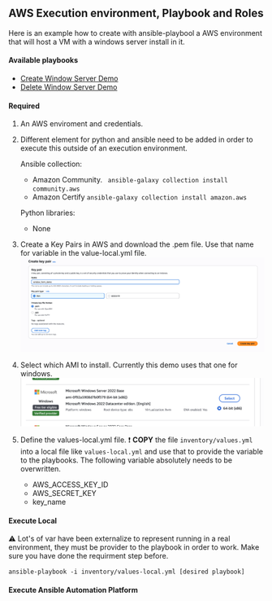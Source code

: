 ## AWS Execution environment, Playbook and Roles

Here is an example how to create with ansible-playbool a AWS environment that will host a VM with a windows server install in it.


#### Available playbooks
* [Create Window Server Demo](create_window_servers_demo.yml)
* [Delete Window Server Demo](delete_window_server_demo.yml)

#### Required

1. An AWS enviroment and credentials.
1. Different element for python and ansible need to be added in order to execute this outside of an execution environment.

    Ansible collection:
    * Amazon Community.
    ``` ansible-galaxy collection install community.aws```
    * Amazon Certify 
    ``` ansible-galaxy collection install amazon.aws ```

    Python libraries:
    * None

1. Create a Key Pairs in AWS and download the .pem file. Use that name for variable in the value-local.yml file.
![key_pair](images/key_pair.png)

1. Select which AMI to install. Currently this demo uses that one for windows.
![window_ami](images/window-ami.png)

1. Define the values-local.yml file.
:exclamation: __COPY__ the file `inventory/values.yml` into a local file like `values-local.yml` and use that to provide the variable to the playbooks. The following variable absolutely needs to be overwritten.
    * AWS_ACCESS_KEY_ID
    * AWS_SECRET_KEY
    * key_name


#### Execute Local

:warning: Lot's of var have been externalize to represent running in a real environment, they must be provider to the playbook in order to work. Make sure you have done the requirment step before.

```
ansible-playbook -i inventory/values-local.yml [desired playbook]
```

#### Execute Ansible Automation Platform